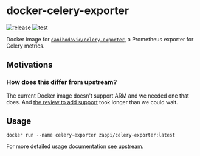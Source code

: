 # docker-celery-exporter

[![release](https://github.com/Intellection/docker-celery-exporter/actions/workflows/release.yml/badge.svg)](https://github.com/Intellection/docker-celery-exporter/actions/workflows/release.yml)
[![test](https://github.com/Intellection/docker-celery-exporter/actions/workflows/test.yml/badge.svg)](https://github.com/Intellection/docker-celery-exporter/actions/workflows/test.yml)

Docker image for [`danihodovic/celery-exporter`](https://github.com/danihodovic/celery-exporter), a Prometheus exporter for Celery metrics.

## Motivations

### How does this differ from upstream?

The current Docker image doesn't support ARM and we needed one that does. And [the review to add support](https://github.com/danihodovic/celery-exporter/pull/329) took longer than we could wait.

## Usage

```
docker run --name celery-exporter zappi/celery-exporter:latest
```

For more detailed usage documentation [see upstream](https://github.com/danihodovic/celery-exporter).
